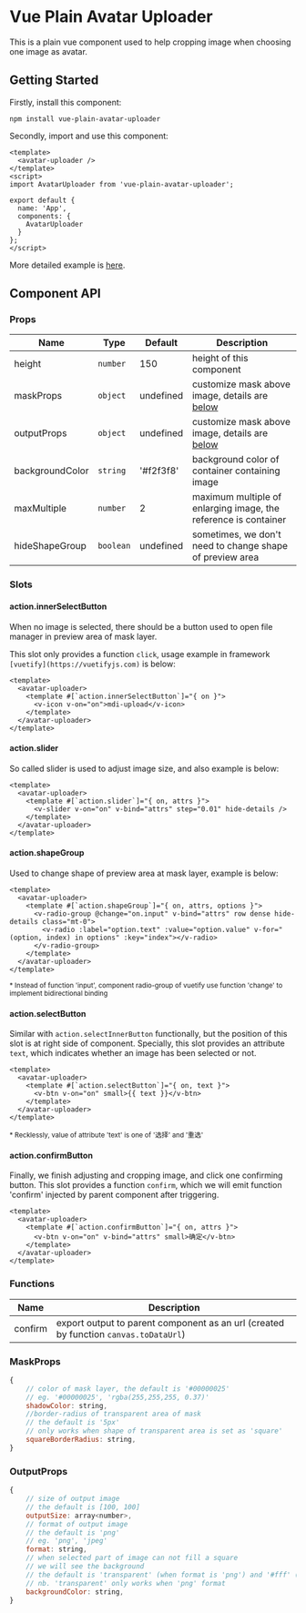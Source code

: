 # Vue Plain Avatar Uploader

This is a plain vue component used to help cropping image when choosing one image as avatar.

## Getting Started

Firstly, install this component:

```shell
npm install vue-plain-avatar-uploader
```

Secondly, import and use this component:

```vue
<template>
  <avatar-uploader />
</template>
<script>
import AvatarUploader from 'vue-plain-avatar-uploader';

export default {
  name: 'App',
  components: {
    AvatarUploader
  }
};
</script>
```

More detailed example is [here](https://github.com/taoqingqiu/vue-plain-avatar-uploader#readme).

## Component API

### Props

| Name            | Type      | Default   | Description                                                     |
| --------------- | --------- | --------- | --------------------------------------------------------------- |
| height          | `number`  | 150       | height of this component                                        |
| maskProps       | `object`  | undefined | customize mask above image, details are [below](#maskProps)     |
| outputProps     | `object`  | undefined | customize mask above image, details are [below](#outputProps)   |
| backgroundColor | `string`  | '#f2f3f8' | background color of container containing image                  |
| maxMultiple     | `number`  | 2         | maximum multiple of enlarging image, the reference is container |
| hideShapeGroup  | `boolean` | undefined | sometimes, we don't need to change shape of preview area        |

### Slots

#### action.innerSelectButton

When no image is selected, there should be a button used to open file manager in preview area of mask layer.

This slot only provides a function `click`, usage example in framework `[vuetify](https://vuetifyjs.com)` is below:

```vue
<template>
  <avatar-uploader>
    <template #[`action.innerSelectButton`]="{ on }">
      <v-icon v-on="on">mdi-upload</v-icon>
    </template>
  </avatar-uploader>
</template>
```

#### action.slider

So called slider is used to adjust image size, and also example is below:

```vue
<template>
  <avatar-uploader>
    <template #[`action.slider`]="{ on, attrs }">
      <v-slider v-on="on" v-bind="attrs" step="0.01" hide-details />
    </template>
  </avatar-uploader>
</template>
```

#### action.shapeGroup

Used to change shape of preview area at mask layer, example is below:

```vue
<template>
  <avatar-uploader>
    <template #[`action.shapeGroup`]="{ on, attrs, options }">
      <v-radio-group @change="on.input" v-bind="attrs" row dense hide-details class="mt-0">
        <v-radio :label="option.text" :value="option.value" v-for="(option, index) in options" :key="index"></v-radio>
      </v-radio-group>
    </template>
  </avatar-uploader>
</template>
```

<small>\* Instead of function 'input', component radio-group of vuetify use function 'change' to implement bidirectional binding</small>

#### action.selectButton

Similar with `action.selectInnerButton` functionally, but the position of this slot is at right side of component.
Specially, this slot provides an attribute `text`, which indicates whether an image has been selected or not.

```vue
<template>
  <avatar-uploader>
    <template #[`action.selectButton`]="{ on, text }">
      <v-btn v-on="on" small>{{ text }}</v-btn>
    </template>
  </avatar-uploader>
</template>
```

<small>\* Recklessly, value of attribute 'text' is one of '选择' and '重选'</small>

#### action.confirmButton

Finally, we finish adjusting and cropping image, and click one confirming button.
This slot provides a function `confirm`, which we will emit function 'confirm' injected by parent component after triggering.

```vue
<template>
  <avatar-uploader>
    <template #[`action.confirmButton`]="{ on, attrs }">
      <v-btn v-on="on" v-bind="attrs" small>确定</v-btn>
    </template>
  </avatar-uploader>
</template>
```

### Functions

| Name    | Description                                                                          |
| ------- | ------------------------------------------------------------------------------------ |
| confirm | export output to parent component as an url (created by function `canvas.toDataUrl`) |

### <span id="maskProps">MaskProps</span>

```js
{
    // color of mask layer, the default is '#00000025'
    // eg. '#00000025', 'rgba(255,255,255, 0.37)'
    shadowColor: string,
    //border-radius of transparent area of mask
    // the default is '5px'
    // only works when shape of transparent area is set as 'square'
    squareBorderRadius: string,
}
```

### <span id="outputProps">OutputProps</span>

```js
{
    // size of output image
    // the default is [100, 100]
    outputSize: array<number>,
    // format of output image
    // the default is 'png'
    // eg. 'png', 'jpeg'
    format: string,
    // when selected part of image can not fill a square
    // we will see the background
    // the default is 'transparent' (when format is 'png') and '#fff' (other format)
    // nb. 'transparent' only works when 'png' format
    backgroundColor: string,
}
```
